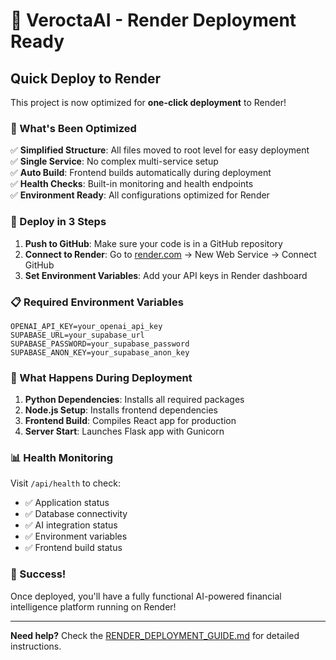 # 🚀 VeroctaAI - Render Deployment Ready

## Quick Deploy to Render

This project is now optimized for **one-click deployment** to Render!

### 🎯 What's Been Optimized

✅ **Simplified Structure**: All files moved to root level for easy deployment  
✅ **Single Service**: No complex multi-service setup  
✅ **Auto Build**: Frontend builds automatically during deployment  
✅ **Health Checks**: Built-in monitoring and health endpoints  
✅ **Environment Ready**: All configurations optimized for Render  

### 🚀 Deploy in 3 Steps

1. **Push to GitHub**: Make sure your code is in a GitHub repository
2. **Connect to Render**: Go to [render.com](https://render.com) → New Web Service → Connect GitHub
3. **Set Environment Variables**: Add your API keys in Render dashboard

### 📋 Required Environment Variables

```
OPENAI_API_KEY=your_openai_api_key
SUPABASE_URL=your_supabase_url  
SUPABASE_PASSWORD=your_supabase_password
SUPABASE_ANON_KEY=your_supabase_anon_key
```

### 🔧 What Happens During Deployment

1. **Python Dependencies**: Installs all required packages
2. **Node.js Setup**: Installs frontend dependencies  
3. **Frontend Build**: Compiles React app for production
4. **Server Start**: Launches Flask app with Gunicorn

### 📊 Health Monitoring

Visit `/api/health` to check:
- ✅ Application status
- ✅ Database connectivity  
- ✅ AI integration status
- ✅ Environment variables
- ✅ Frontend build status

### 🎉 Success!

Once deployed, you'll have a fully functional AI-powered financial intelligence platform running on Render!

---

**Need help?** Check the [RENDER_DEPLOYMENT_GUIDE.md](./RENDER_DEPLOYMENT_GUIDE.md) for detailed instructions.
